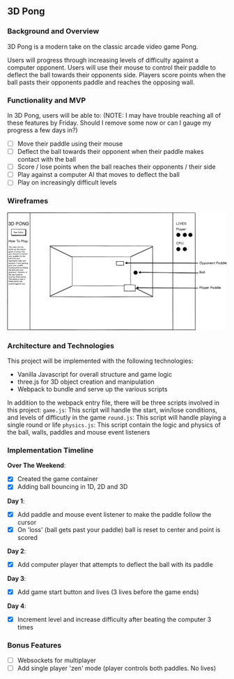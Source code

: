 ## 3D Pong

### Background and Overview
3D Pong is a modern take on the classic arcade video game Pong.

Users will progress through increasing levels of difficulty against a computer opponent. Users will use their mouse to control their paddle to deflect the ball towards their opponents side. Players score points when the ball pasts their opponents paddle and reaches the opposing wall. 

### Functionality and MVP
In 3D Pong, users will be able to:
(NOTE: I may have trouble reaching all of these features by Friday. Should I remove some now or can I gauge my progress a few days in?)

- [ ] Move their paddle using their mouse
- [ ] Deflect the ball towards their opponent when their paddle makes contact with the ball
- [ ] Score / lose points when the ball reaches their opponents / their side
- [ ] Play against a computer AI that moves to deflect the ball
- [ ] Play on increasingly difficult levels

### Wireframes
![3D Pong Wireframe](./3dpong.png)

### Architecture and Technologies
This project will be implemented with the following technologies:
- Vanilla Javascript for overall structure and game logic
- three.js for 3D object creation and manipulation
- Webpack to bundle and serve up the various scripts

In addition to the webpack entry file, there will be three scripts involved in this project:
`game.js`: This script will handle the start, win/lose conditions, and levels of difficutly in the game
`round.js`: This script will handle playing a single round or life
`physics.js`: This script contain the logic and physics of the ball, walls, paddles and mouse event listeners


### Implementation Timeline
**Over The Weekend**:
- [x] Created the game container
- [x] Adding ball bouncing in 1D, 2D and 3D

**Day 1**:
- [x] Add paddle and mouse event listener to make the paddle follow the cursor
- [x] On 'loss' (ball gets past your paddle) ball is reset to center and point is scored

**Day 2**:
- [x] Add computer player that attempts to deflect the ball with its paddle

**Day 3**:
- [x] Add game start button and lives (3 lives before the game ends)

**Day 4**:
- [x] Increment level and increase difficulty after beating the computer 3 times

### Bonus Features
- [ ] Websockets for multiplayer
- [ ] Add single player 'zen' mode (player controls both paddles. No lives)
